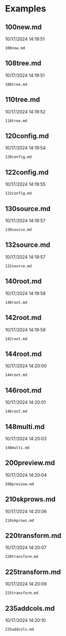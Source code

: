 # Examples

## 100new.md
10/17/2024 14:19:51

```{.include }
100new.md
```

## 108tree.md
10/17/2024 14:19:51

```{.include }
108tree.md
```

## 110tree.md
10/17/2024 14:19:52

```{.include }
110tree.md
```

## 120config.md
10/17/2024 14:19:54

```{.include }
120config.md
```

## 122config.md
10/17/2024 14:19:55

```{.include }
122config.md
```

## 130source.md
10/17/2024 14:19:57

```{.include }
130source.md
```

## 132source.md
10/17/2024 14:19:57

```{.include }
132source.md
```

## 140root.md
10/17/2024 14:19:58

```{.include }
140root.md
```

## 142root.md
10/17/2024 14:19:58

```{.include }
142root.md
```

## 144root.md
10/17/2024 14:20:00

```{.include }
144root.md
```

## 146root.md
10/17/2024 14:20:01

```{.include }
146root.md
```

## 148multi.md
10/17/2024 14:20:03

```{.include }
148multi.md
```

## 200preview.md
10/17/2024 14:20:04

```{.include }
200preview.md
```

## 210skprows.md
10/17/2024 14:20:06

```{.include }
210skprows.md
```

## 220transform.md
10/17/2024 14:20:07

```{.include }
220transform.md
```

## 225transform.md
10/17/2024 14:20:09

```{.include }
225transform.md
```

## 235addcols.md
10/17/2024 14:20:10

```{.include }
235addcols.md
```

